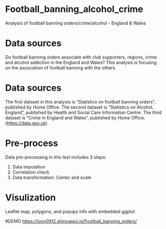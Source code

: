 # Football_banning_alcohol_crime
Analysis of football banning orders/crime/alcohol - England &amp; Wales

# Data sources
Do football banning orders associate with club supporters, regions, crime and alcohol 
addiction in the England and Wales? This analysis is focusing on the association of football banning with the 
others.

# Data sources
The first dataset in this analysis is “Statistics on football banning orders”, published by Home 
Office. The second dataset is “Statistics on Alcohol, England”, published by Health and Social Care 
Information Centre. The third dataset is “Crime in England and Wales”, published by Home Office. (https://data.gov.uk)

# Pre-process
Data pre-processing in this test includes 3 steps:
1.  Data imputation 
2.  Correlation check
3.  Data transformation: Center and scale

# Visulization
Leaflet map, polygons, and popups info with embedded ggplot

#DEMO
 https://jony0912.shinyapps.io/Football_banning_orders/
